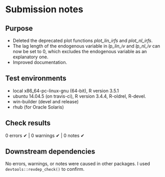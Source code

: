 # Submission notes

## Purpose
* Deleted the deprecated plot functions *plot_lin_irfs* and *plot_nl_irfs*.
* The lag length of the endogenous variable in *lp_lin_iv* and *lp_nl_iv* can now be set to 0,
  which excludes the endogenous variable as an explanatory one.
* Improved documentation.

## Test environments
* local x86_64-pc-linux-gnu (64-bit), R version 3.5.1
* ubuntu 14.04.5 (on travis-ci),      R version 3.4.4, R-oldrel, R-devel.
* win-builder (devel and release) 
* rhub (for Oracle Solaris)

## Check results
0 errors ✔ | 0 warnings ✔ | 0 notes ✔

## Downstream dependencies
No errors, warnings, or notes were caused in other packages. I used `devtools::revdep_check()` to confirm. 
